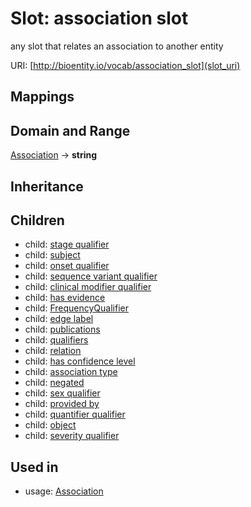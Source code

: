 # Slot: association slot


any slot that relates an association to another entity

URI: [http://bioentity.io/vocab/association_slot](slot_uri)
## Mappings

## Domain and Range

[Association](Association.md) -> **string**
## Inheritance

## Children

 *  child: [stage qualifier](stage_qualifier.md)
 *  child: [subject](subject.md)
 *  child: [onset qualifier](onset_qualifier.md)
 *  child: [sequence variant qualifier](sequence_variant_qualifier.md)
 *  child: [clinical modifier qualifier](clinical_modifier_qualifier.md)
 *  child: [has evidence](has_evidence.md)
 *  child: [FrequencyQualifier](FrequencyQualifier.md)
 *  child: [edge label](edge_label.md)
 *  child: [publications](publications.md)
 *  child: [qualifiers](qualifiers.md)
 *  child: [relation](relation.md)
 *  child: [has confidence level](has_confidence_level.md)
 *  child: [association type](association_type.md)
 *  child: [negated](negated.md)
 *  child: [sex qualifier](sex_qualifier.md)
 *  child: [provided by](provided_by.md)
 *  child: [quantifier qualifier](quantifier_qualifier.md)
 *  child: [object](object.md)
 *  child: [severity qualifier](severity_qualifier.md)
## Used in

 *  usage: [Association](Association.md)
